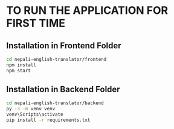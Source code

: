 # TO RUN THE APPLICATION FOR FIRST TIME
## Installation in Frontend Folder

```bash
cd nepali-english-translator/frontend
npm install 
npm start
```

## Installation in Backend Folder

```bash
cd nepali-english-translator/backend
py -3 -m venv venv
venv\Scripts\activate
pip install -r requirements.txt
```
